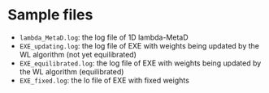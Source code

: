 # Sample files
- `lambda_MetaD.log`: the log file of 1D lambda-MetaD
- `EXE_updating.log`: the log file of EXE with weights being updated by the WL algorithm (not yet equilibrated)
- `EXE_equilibrated.log`: the log file of EXE with weights being updated by the WL algorithm (equilibrated)
- `EXE_fixed.log`: the lo file of EXE with fixed weights